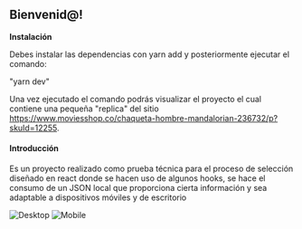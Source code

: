 ## Bienvenid@!
**Instalación**

Debes instalar las dependencias con yarn add y posteriormente ejecutar el comando: 

"yarn dev"

Una vez ejecutado el comando podrás visualizar el proyecto el cual contiene una pequeña "replica" del sitio https://www.moviesshop.co/chaqueta-hombre-mandalorian-236732/p?skuId=12255.

#### Introducción

Es un proyecto realizado como prueba técnica para el proceso de selección diseñado en react donde se hacen uso de algunos hooks, se hace el consumo de un JSON local que proporciona cierta información y sea adaptable a dispositivos móviles y de escritorio

![Desktop](https://i.postimg.cc/PrSq3LpL/Desktop.png)
![Mobile](https://i.postimg.cc/pXWTJQTb/Mobile.png)
